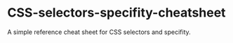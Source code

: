 # CSS-selectors-specifity-cheatsheet
A simple reference cheat sheet for CSS selectors and specifity.
